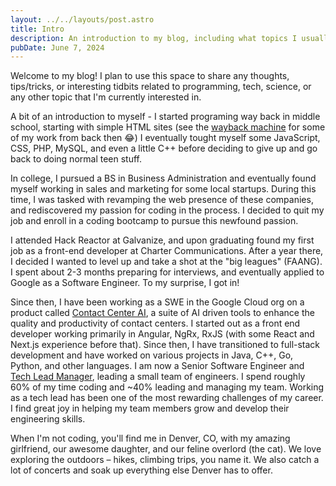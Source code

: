 ```yaml
---
layout: ../../layouts/post.astro
title: Intro
description: An introduction to my blog, including what topics I usually focus on, the technologies I am most excited about, and what I hope others can learn from my ramblings.
pubDate: June 7, 2024
---
```


<!-- ![Intro](/assets/images/posts/code-canvas.jpg) -->

Welcome to my blog! I plan to use this space to share any thoughts, tips/tricks, or interesting tidbits related to programming, tech, science, or any other topic that I'm currently interested in.

A bit of an introduction to myself - I started programing way back in middle school, starting with simple HTML sites (see the [wayback machine](https://web.archive.org/web/20070824090440/http://www.istvanpszekely.com/) for some of my work from back then 😂) I eventually tought myself some JavaScript, CSS, PHP, MySQL, and even a little C++ before deciding to give up and go back to doing normal teen stuff.

In college, I pursued a BS in Business Administration and eventually found myself working in sales and marketing for some local startups. During this time, I was tasked with revamping the web presence of these companies, and rediscovered my passion for coding in the process. I decided to quit my job and enroll in a coding bootcamp to pursue this newfound passion.

I attended Hack Reactor at Galvanize, and upon graduating found my first job as a front-end developer at Charter Communications. After a year there, I decided I wanted to level up and take a shot at the "big leagues" (FAANG). I spent about 2-3 months preparing for interviews, and eventually applied to Google as a Software Engineer. To my surprise, I got in!

Since then, I have been working as a SWE in the Google Cloud org on a product called [Contact Center AI](https://cloud.google.com/solutions/contact-center?hl=en), a suite of AI driven tools to enhance the quality and productivity of contact centers. I started out as a front end developer working primarily in Angular, NgRx, RxJS (with some React and Next.js experience before that). Since then, I have transitioned to full-stack development and have worked on various projects in Java, C++, Go, Python, and other languages. I am now a Senior Software Engineer and [Tech Lead Manager](https://www.teamblind.com/post/What-does-Tech-Lead-Manager-mean-in-Google-8e4VQDy1), leading a small team of engineers. I spend roughly 60% of my time coding and ~40% leading and managing my team. Working as a tech lead has been one of the most rewarding challenges of my career. I find great joy in helping my team members grow and develop their engineering skills.

When I'm not coding, you'll find me in Denver, CO, with my amazing girlfriend, our awesome daughter, and our feline overlord (the cat). We love exploring the outdoors – hikes, climbing trips, you name it. We also catch a lot of concerts and soak up everything else Denver has to offer.
